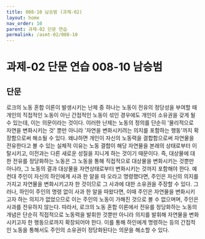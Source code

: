 ```yaml
---
title: 008-10 남승범 (과제-02)
layout: home
nav_order: 10
parent: 과제-02 단문 연습
permalink: /asmt-02/008-10
---
```


# 과제-02 단문 연습 008-10 남승범 

## 단문

로크의 노동 혼합 이론이 발생시키는 난제 중 하나는 노동이 전유의 정당성을 부여할 때 개인의 직접적인 노동이 아닌 간접적인 노동이 섞인 경우에도 개인이 소유권을 갖게 될 수 있는데, 이는 의문이라는 것이다. 이러한 난제는 노동의 정의를 단순히 '물리적으로 자연을 변화시키는 것' 뿐만 아니라 '자연을 변화시키려는 의지를 포함하는 행동'까지 확장함으로써 해소될 수 있다. 왜냐하면 개인이 자신의 노동력을 결합함으로써 자연물을 전유한다고 볼 수 있는 실체적 이유는 노동 결합이 해당 자연물을 본래의 상태로부터 이탈시키고, 이전과는 다른 새로운 성질을 지니게 하는 것이기 때문이다. 즉, 대상물에 대한 전유를 정당화하는 노동은 그 노동을 통해 직접적으로 대상물을 변화시키는 것뿐만 아니라, 그 노동의 결과 대상물을 자연상태로부터 변화시키는 것까지 포함해야 한다. 예컨대 주인이 자신의 하인에게 사과 한 알을 따 오라고 명령했다면, 주인은 자신의 의지를 가지고 자연물을 변화시키고자 한 것이므로 그 사과에 대한 소유권을 주장할 수 있다. 그러나, 하인이 주인의 명령 없이 사과 한 알을 따왔다면, 이때 주인은 자연물을 변화시키고자 하는 의지가 없었으므로 이는 주인의 노동이 가해진 것으로 볼 수 없으며며, 주인은 사과를 전유하지 않는다. 따라서, 로크의 노동 혼합 이론에서 전유를 정당화하는 노동의 개념은 단순히 직접적으로 노동력을 발휘한 것뿐만 아니라 의지를 발휘해 자연물을 변화시키고자 한 행동으로까지 확장되어야 한다. 이를 통해 하인에게 명령하는 등의 간접적인 노동을 통해서도 주인의 소유권이 정당화된다는 의문을 해소할 수 있다.